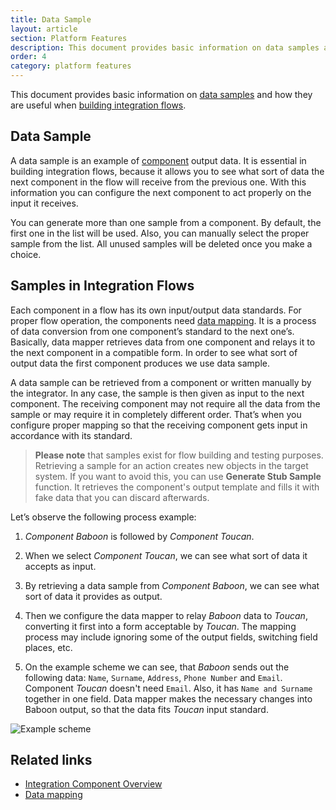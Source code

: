 ```yaml
---
title: Data Sample
layout: article
section: Platform Features
description: This document provides basic information on data samples and how they are useful when building integration flows.
order: 4
category: platform features
---
```


This document provides basic information on [data samples](#data-sample) and how they are useful when [building integration flows](#samples-in-integration-flows).

## Data Sample

A data sample is an example of [component](/getting-started/integration-component) output data.
It is essential in building integration flows, because it allows you to see what
sort of data the next component in the flow will receive from the previous one.
With this information you can configure the next component to act properly on
the input it receives.

You can generate more than one sample from a component. By default, the first one in the list will be used. Also, you can manually select the proper sample from the list. All unused samples will be deleted once you make a choice.

## Samples in Integration Flows

Each component in a flow has its own input/output data standards. For proper
flow operation, the components need [data mapping](/guides/mapping-data). It is a process of
data conversion from one component’s standard to the next one’s. Basically, data
mapper retrieves data from one component and relays it to the next component in
a compatible form. In order to see what sort of output data the first component
produces we use data sample.

A data sample can be retrieved from a component or written manually by the
integrator. In any case, the sample is then given as input to the next
component. The receiving component may not require all the data from the sample
or may require it in completely different order. That’s when you configure
proper mapping so that the receiving component gets input in accordance with its
standard.

>**Please note** that samples exist for flow building and testing purposes. Retrieving a sample for an action creates new objects in the target system. If you want to avoid this, you can use **Generate Stub Sample** function. It retrieves the component's output template and fills it with fake data that you can discard afterwards.

Let’s observe the following process example:

1.  *Component Baboon* is followed by *Component Toucan*.

2.  When we select *Component Toucan*, we can see what sort of data it accepts as
    input.

3.  By retrieving a data sample from *Component Baboon*, we can see what sort of
    data it provides as output.

4.  Then we configure the data mapper to relay *Baboon* data to *Toucan*, converting
    it first into a form acceptable by *Toucan*. The mapping process may include
    ignoring some of the output fields, switching field places, etc.

5.  On the example scheme we can see, that *Baboon* sends out the following data:
    `Name`, `Surname`, `Address`, `Phone Number` and `Email`. Component *Toucan* doesn't
    need `Email`. Also, it has `Name and Surname` together in one field. Data mapper
    makes the necessary changes into Baboon output, so that the data fits *Toucan*
    input standard.

![Example scheme](/assets/img/getting-started/what-is-a-sample/screenshot1.png)

## Related links

- [Integration Component Overview](/getting-started/integration-component)
- [Data mapping](/guides/mapping-data)
